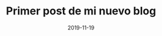 ---
path: '/hello-world'
title: 'Primer post de mi nuevo blog'
date: '2019-11-19'
description: 'Primer post donde explicaré como pude crear este blog gracias a Gatsby'
lenguage: 🇪🇸
tags: 
- blog
- gatsby
---